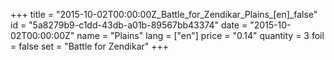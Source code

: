 +++
title = "2015-10-02T00:00:00Z_Battle_for_Zendikar_Plains_[en]_false"
id = "5a8279b9-c1dd-43db-a01b-89567bb43374"
date = "2015-10-02T00:00:00Z"
name = "Plains"
lang = ["en"]
price = "0.14"
quantity = 3
foil = false
set = "Battle for Zendikar"
+++
